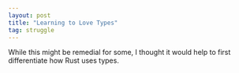 ```yaml
---
layout: post
title: "Learning to Love Types"
tag: struggle
---
```


While this might be remedial for some, I thought it would help to first differentiate how Rust uses types. 